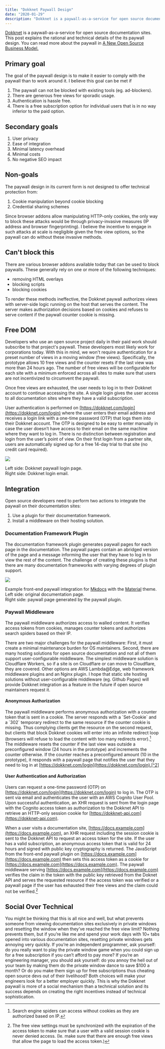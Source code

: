 ```yaml
---
title: "Dokknet Paywall Design"
date: "2020-01-29"
description: "Dokknet is a paywall-as-a-service for open source documentation sites. This post explains the rational and technical details of the its paywall design."
---
```


[Dokknet](https://dokknet.com) is a paywall-as-a-service for open source documentation sites. This post explains the rational and technical details of the its paywall design. You can read more about the paywall in [A New Open Source Business Model.](https://blog.agostbiro.net/2020/01/a-new-open-source-business-model/)

## Primary goal

The goal of the paywall design is to make it easier to comply with the paywall than to work around it. I believe this goal can be met if

1. The paywall can not be blocked with existing tools (eg. ad-blockers).
2. There are generous free views for sporadic usage.
3. Authentication is hassle free.
4. There is a free subscription option for individual users that is in no way inferior to the paid option.

## Secondary goals

1. User privacy
2. Ease of integration
3. Minimal latency overhead
4. Minimal costs
5. No negative SEO impact

## Non-goals

The paywall design in its current form is not designed to offer technical protection from:

1. Cookie manipulation beyond cookie blocking
2. Credential sharing schemes

Since browser addons allow manipulating HTTP-only cookies, the only way to block these attacks would be through privacy-invasive measures (IP address and browser fingerprinting). I believe the incentive to engage in such attacks at scale is negligible given the free view options, so the paywall can do without these invasive methods.

## Can't block this

There are various browser addons available today that can be used to block paywalls. These generally rely on one or more of the following techniques:

- removing HTML overlays
- blocking scripts
- blocking cookies

To render these methods ineffective, the Dokknet paywall authorizes views with server-side logic running on the host that serves the content. The server makes authorization decisions based on cookies and refuses to serve content if the paywall counter cookie is missing.

## Free DOM

Developers who use an open source project daily in their paid work should subscribe to that project's paywall. These developers most likely work for corporations today. With this in mind, we won't require authentication for a preset number of views in a moving window (free views). Specifically, the prototype allows 10 free views and the counter resets if the last view was more than 24 hours ago. The number of free views will be configurable for each site with a minimum enforced across all sites to make sure that users are not incentivized to circumvent the paywall.

Once free views are exhausted, the user needs to log in to their Dokknet account to continue accessing the site. A single login gives the user access to all documentation sites where they have a valid subscription.

User authentication is performed on [https://dokknet.com/login](https://dokknet.com/login) where the user enters their email address and receives a login link with a one-time password (OTP) that logs them into their Dokknet account. The OTP is designed to be easy to enter manually in case the user doesn’t have access to their email on the same machine where they want to log in. There is no distinction between registration and login from the user’s point of view. On their first login from a partner site, users are automatically signed up for a free 14-day trial to that site (no credit card required).

![](./images/dokknet-paywall-design-login.png)

Left side: Dokknet paywall login page.  
Right side: Dokknet login email.

## Integration

Open source developers need to perform two actions to integrate the paywall on their documentation sites:

1. Use a plugin for their documentation framework.
2. Install a middleware on their hosting solution.

### Documentation Framework Plugin

The documentation framework plugin generates paywall pages for each page in the documentation. The paywall pages contain an abridged version of the page and a message informing the user that they have to log in to view the rest of the content. The challenge of creating these plugins is that there are many documentation frameworks with varying degrees of plugin support.

![](./images/dokknet-paywall-design-docs.png)

Example front-end paywall integration for [Mkdocs](https://www.mkdocs.org/) with the [Material](https://squidfunk.github.io/mkdocs-material/) theme.  
Left side: original documentation page.  
Right side: paywall page generated by the paywall plugin.

### Paywall Middleware

The paywall middleware authorizes access to walled content. It verifies access tokens from cookies, manages counter tokens and authorizes search spiders based on their IP.

There are two major challenges for the paywall middleware: First, it must create a minimal maintenance burden for OS maintainers. Second, there are many hosting solutions for open source documentation and not all of them support user-configurable middleware. The simplest middleware solution is Cloudflare Workers, so if a site is on Cloudflare or can move to Cloudflare, they are covered. Other options are AWS Lambda@Edge, web framework middleware plugins and an Nginx plugin. I hope that static site hosting solutions without user-configurable middleware (eg. Github Pages) will provide Dokknet integration as a feature in the future if open source maintainers request it.

#### Anonymous Authorization

The paywall middleware performs anonymous authorization with a counter token that is sent in a cookie. The server responds with a \`Set-Cookie\` and a \`302\` temporary redirect to the same resource if the counter cookie is missing. Thus complying clients get the resource on the second request, but clients that block Dokknet cookies will enter into an infinite redirect loop (browsers will refuse to load the content with too many redirects error).[^1] The middleware resets the counter if the last view was outside a preconfigured window (24 hours in the prototype) and increments the counter otherwise. If the counter reaches a preconfigured amount (10 in the prototype), it responds with a paywall page that notifies the user that they need to log in at [https://dokknet.com/login](https://dokknet.com/login).[^2]

#### User Authentication and Authorization

Users can request a one-time password (OTP) on [https://dokknet.com/login](https://dokknet.com/login) to log in. The OTP is sent via email and authenticates the user with an AWS Cognito User Pool. Upon successful authentication, an XHR request is sent from the login page with the Cognito access token as authorization to the Dokknet API to retrieve an HTTP-only session cookie for [https://dokknet-api.com](https://dokknet-api.com).

When a user visits a documentation site, [https://docs.example.com](https://docs.example.com), an XHR request including the session cookie is sent to the Dokknet API to request an access token for the site. If the user has a valid subscription, an anonymous access token that is valid for 24 hours and signed with public key cryptography is returned. The JavaScript from the front-end paywall plugin on [https://docs.example.com](https://docs.example.com) then sets this access token as a cookie for [https://docs.example.com](https://docs.example.com). The paywall middleware serving [https://docs.example.com](https://docs.example.com) verifies the claim in the token with the public key retrieved from the Doknet API and serves the requested resource if the access token was verified or a paywall page if the user has exhausted their free views and the claim could not be verified.[^3]

## Social Over Technical

You might be thinking that this is all nice and well, but what prevents someone from viewing documentation sites exclusively in private windows and resetting the window when they’ve reached the free view limit? Nothing prevents them, but if you’re like me and spend your work days with 10+ tabs opened into various documentation sites, resetting private windows gets annoying very quickly. If you’re an independent programmer, ask yourself: do you really want to play the private window game when you could sign up for a free subscription if you can’t afford to pay more? If you’re an engineering manager, you should ask yourself: do you annoy the hell out of your team by making them do the private window dance to save $100 a month? Or do you make them sign up for free subscriptions thus cheating open source devs out of their livelihood? Both choices will make your engineers look for a better employer quickly. This is why the Dokknet paywall is more of a social mechanism than a technical solution and its success depends on creating the right incentives instead of technical sophistication.

[^1]: Search engine spiders can access without cookies as they are authorized based on IP.
[^2]: Signing the counter cookie wouldn’t make it harder to manipulate it, because if a client can modify a cookie, they can also delete it, in which case the client would get a new counter after a 302.
[^3]: The free view settings must be synchronized with the expiration of the access token to make sure that a user with a valid session cookie is never denied access. (Ie. make sure that there are enough free views that allow the page to load the access token.)
